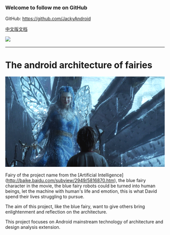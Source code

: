 ### Welcome to follow me on GitHub

GitHub: https://github.com/JackyAndroid

[中文版文档](https://github.com/JackyAndroid/Android-Architecture-Fairy/blob/master/README-CN.md)

![](http://www.jackywang.tech/images/gongzh.png)

---
# The android architecture of fairies
![BlueFairy](https://github.com/JackyAndroid/Android-Architecture-Fairy/blob/master/Art/BlueFairy.png)

Fairy of the project name from the [Artificial Intelligence] (http://baike.baidu.com/subview/2949/5816870.htm), the blue fairy character in the movie, the blue fairy robots could be turned into human beings, let the machine with human's life and emotion, this is what David spend their lives struggling to pursue.

The aim of this project, like the blue fairy, want to give others bring enlightenment and reflection on the architecture.

This project focuses on Android mainstream technology of architecture and design analysis extension.

